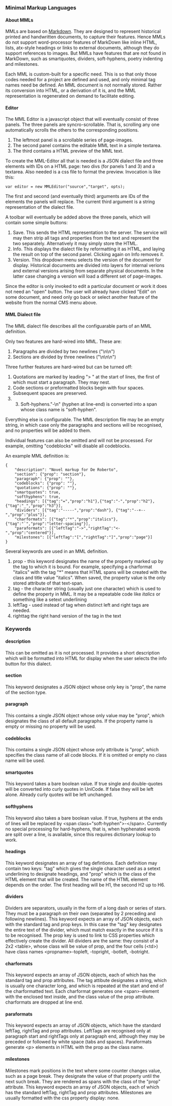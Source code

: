 ### Minimal Markup Languages
#### About MMLs

MMLs are based on [Markdown](http://daringfireball.net/projects/markdown/syntax). They are designed to represent historical printed and handwritten documents, to capture their features. Hence MMLs do not support word-processor features of MarkDown like inline HTML, lists, atx-style headings or links to external documents, although they do support references to images. But MMLs have features that are not found in MarkDown, such as smartquotes, dividers, soft-hyphens, poetry indenting and milestones. 

Each MML is custom-built for a specific need. This is so that only those codes needed for a project are defined and used, and only minimal tag names need be defined. An MML document is not normally stored. Rather its conversion into HTML, or a derivation of it is, and the MML representation is regenerated on demand to facilitate editing.

#### Editor
The MML Editor is a javascript object that will eventually consist of three panels. The three panels are syncro-scrollable. That is, scrolling any one automatically scrolls the others to the corresponding positions.

1. The leftmost panel is a scrollable series of page-images. 
2. The second panel contains the editable MML text in a simple textarea. 
3. The third contains a HTML preview of the MML text. 

To create the MML-Editor all that is needed is a JSON dialect file and three elements with IDs on a HTML page: two divs (for panels 1 and 3) and a textarea. Also needed is a css file to format the preview. Invocation is like this:

    var editor = new MMLEditor("source","target", opts);

The first and second (and eventually third) arguments are IDs of the elements the panels will replace. The current third argument is a string representation of the dialect file. 

A toolbar will eventually be added above the three panels, which will contain some simple buttons:

1. Save. This sends the HTML representation to the server. The service will may then strip all tags and properties from the text and represent the two separately. Alternatively it may simply store the HTML.
2. Info. This displays the dialect file by reformatting it as HTML, and laying the result on top of the second panel. Clicking again on Info removes it.
3. Version. This dropdown menu selects the version of the document for display. Historical documents are divided into layers for internal verions and external versions arising from separate physical documents. In the latter case changing a version will load a different set of page-images.

Since the editor is only invoked to edit a particular document or work it does not need an "open" button. The user will already have clicked "Edit" on some document, and need only go back or select another feature of the website from the normal CMS menu above.

#### MML Dialect file
The MML dialect file describes all the configuarable parts of an MML definition.

Only two features are hard-wired into MML. These are:

1. Paragraphs are divided by two newlines ("\n\n")
2. Sections are divided by three newlines ("\n\n\n")

Three further features are hard-wired but can be turned off:

1. Quotations are marked by leading "> " at the start of lines, the first of which must start a paragraph. They may nest.
2. Code sections or preformatted blocks begin with four spaces. Subsequent spaces are preserved.
3. 3. Soft-hyphens."-\n" (hyphen at line-end) is converted into a span whose class name is "soft-hyphen".

Everything else is configurable. The MML description file may be an empty string, in which case only the paragraphs and sections will be recognised, and no properties will be added to them.

Individual features can also be omitted and will not be processed. For example, omitting "codeblocks" will disable all codeblocks. 

An example MML definition is:

    {
        "description": "Novel markup for De Roberto",
        "section": {"prop": "section"},
        "paragraph": {"prop": ""},
        "codeblocks": {"prop": ""},
        "quotations": {"prop": ""},
        "smartquotes": true,
        "softhyphens": true,
        "headings": [{"tag":"=","prop":"h1"},{"tag":"-","prop":"h2"},{"tag":"_","prop":"h3"}],
        "dividers": [{"tag":"-----","prop":"dash"}, {"tag":"--+--","prop":"plus"}],
        "charformats": [{"tag":"*","prop":"italics"},{"tag":"`","prop":"letter-spacing"}],
        "paraformats": [{"leftTag":"->","rightTag":"<-","prop":"centered"}],
        "milestones": [{"leftTag":"[","rightTag":"]","prop":"page"}]
    }

Several keywords are used in an MML definition. 

1. prop - this keyword designates the name of the property marked up by the tag to which it is bound. For example, specifying a charformat "italics" with the tag "*" means that HTML spans will be created with the class and title value "italics". When saved, the property value is the only stored attribute of that text-span.
2. tag - the character string (usually just one character) which is used to define the property in MML. It may be a repeatable code like *italics* or something like a setext underlining
3. leftTag - used instead of tag when distinct left and right tags are needed.
4. righttag the right hand version of the tag in the text

### Keywords
#### description
This can be omitted as it is not processed. It provides a short description which will be formatted into HTML for display when the user selects the info button for this dialect.

#### section
This keyword designates a JSON object whose only key is "prop", the name of the section type.

#### paragraph
This contains a single JSON object whose only value may be "prop", which designates the class of all default paragraphs. If the property name is empty or missing no property will be used.

#### codeblocks
This contains a single JSON object whose only attribute is "prop", which specifies the class name of all code blocks. If it is omitted or empty no class name will be used.

#### smartquotes
This keyword takes a bare boolean value. If true single and double-quotes will be converted into curly quotes in UniCode. If false they will be left alone. Already curly quotes will be left unchanged.

#### softhyphens
This keyword also takes a bare boolean value. If true, hyphens at the ends of lines will be replaced by &lt;span class="soft-hyphen"&gt;-&lt;/span&gt;. Currently no special processing for hard-hyphens, that is, when hyphenated words are split over a line, is available, since this requires dictionary lookup to work.

#### headings
This keyword designates an array of tag defintions. Each definition may contain two keys: "tag" which gives the single character used as a setext underlining to designate headings, and "prop" which is the class of the HTML element that will be created. The name of the HTML element depends on the order. The first heading will be H1, the second H2 up to H6.

#### dividers
Dividers are separators, usually in the form of a long dash or series of stars. They must be a paragraph on their own (separated by 2 preceding and following newlines). This keyword expects an array of JSON objects, each with the standard tag and prop keys. In this case the "tag" key designates the entire text of the divider, which must match exactly in the source if it is to be recognised. The prop key is used to link to CSS properties which effectively create the divider. All dividers are the same: they consist of a 2x2 &lt;table&gt;, whose class will be value of prop, and the four cells (&lt;td&gt;) have class names &lt;propname&gt;-topleft, -topright, -botleft, -botright.

#### charformats
This keyword expects an array of JSON objects, each of which has the standard tag and prop attributes. The tag attibute designates a string, which is usually one character long, and which is repeated at the start and end of the charformatted  text. Each charformat generates one &lt;span&gt;-element with the enclosed text inside, and the class value of the prop attribute. charformats are dropped at line end.

#### paraformats
This keyword expects an array of JSON objects, which have the standard leftTag, rightTag and prop attributes. LeftTags are recognised only at paragraph start and rightTags only at paragraph end, although they may be preceded or followed by white space (tabs and spaces). Paraformats generate &lt;p&gt; elements in HTML with the prop as the class name.

#### milestones
Milestones mark positions in the text where some counter changes value, such as a page break. They designate the value of that property until the next such break. They are rendered as spans with the class of the "prop" attribute. This keyword expects an array of JSON objects, each of which has the standard leftTag, rightTag and prop attributes. Milestones are usually formatted with the css property display: none.

